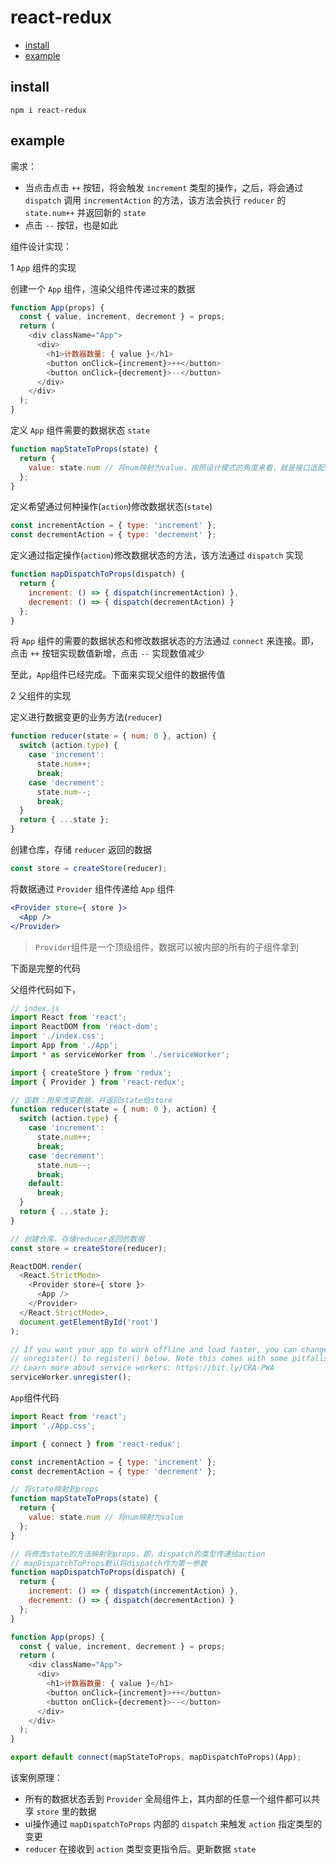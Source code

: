 # react-redux

- [install](#install)
- [example](#example)

## install

```
npm i react-redux
```

## example

需求：
- 当点击点击 `++` 按钮，将会触发 `increment` 类型的操作，之后，将会通过 `dispatch` 调用 `incrementAction` 的方法，该方法会执行 `reducer` 的 `state.num++` 并返回新的 `state`
- 点击 `--` 按钮，也是如此

组件设计实现：

1 `App` 组件的实现

创建一个 `App` 组件，渲染父组件传递过来的数据
```js
function App(props) {
  const { value, increment, decrement } = props;
  return (
    <div className="App">
      <div>
        <h1>计数器数量: { value }</h1>
        <button onClick={increment}>++</button>
        <button onClick={decrement}>--</button>
      </div>
    </div>
  );
}
```

定义 `App` 组件需要的数据状态 `state`
```js
function mapStateToProps(state) {
  return {
    value: state.num // 将num映射为value，按照设计模式的角度来看，就是接口适配
  };
}
```

定义希望通过何种操作(`action`)修改数据状态(`state`)
```js
const incrementAction = { type: 'increment' };
const decrementAction = { type: 'decrement' };
```

定义通过指定操作(`action`)修改数据状态的方法，该方法通过 `dispatch` 实现
```js
function mapDispatchToProps(dispatch) {
  return {
    increment: () => { dispatch(incrementAction) },
    decrement: () => { dispatch(decrementAction) }
  };
}
```

将 `App` 组件的需要的数据状态和修改数据状态的方法通过 `connect` 来连接。即，点击 `++` 按钮实现数值新增，点击 `--` 实现数值减少

至此，`App`组件已经完成。下面来实现父组件的数据传值


2 父组件的实现

定义进行数据变更的业务方法(`reducer`)
```js
function reducer(state = { num: 0 }, action) {
  switch (action.type) {
    case 'increment':
      state.num++;
      break;
    case 'decrement':
      state.num--;
      break;
  }
  return { ...state };
}
```

创建仓库，存储 `reducer` 返回的数据
```js
const store = createStore(reducer);
```

将数据通过 `Provider` 组件传递给 `App` 组件
```jsx
<Provider store={ store }>
  <App />
</Provider>
```

>`Provider`组件是一个顶级组件，数据可以被内部的所有的子组件拿到


下面是完整的代码

父组件代码如下，
```js
// index.js
import React from 'react';
import ReactDOM from 'react-dom';
import './index.css';
import App from './App';
import * as serviceWorker from './serviceWorker';

import { createStore } from 'redux';
import { Provider } from 'react-redux';

// 函数：用来改变数据，并返回state给store
function reducer(state = { num: 0 }, action) {
  switch (action.type) {
    case 'increment':
      state.num++;
      break;
    case 'decrement':
      state.num--;
      break;
    default:
      break;
  }
  return { ...state };
}

// 创建仓库，存储reducer返回的数据
const store = createStore(reducer);

ReactDOM.render(
  <React.StrictMode>
    <Provider store={ store }>
      <App />
    </Provider>
  </React.StrictMode>,
  document.getElementById('root')
);

// If you want your app to work offline and load faster, you can change
// unregister() to register() below. Note this comes with some pitfalls.
// Learn more about service workers: https://bit.ly/CRA-PWA
serviceWorker.unregister();

```

`App`组件代码
```js
import React from 'react';
import './App.css';

import { connect } from 'react-redux';

const incrementAction = { type: 'increment' };
const decrementAction = { type: 'decrement' };

// 将state映射到props
function mapStateToProps(state) {
  return {
    value: state.num // 将num映射为value
  };
}

// 将修改state的方法映射到props，即，dispatch的类型传递给action
// mapDispatchToProps默认将dispatch作为第一参数
function mapDispatchToProps(dispatch) {
  return {
    increment: () => { dispatch(incrementAction) },
    decrement: () => { dispatch(decrementAction) }
  };
}

function App(props) {
  const { value, increment, decrement } = props;
  return (
    <div className="App">
      <div>
        <h1>计数器数量: { value }</h1>
        <button onClick={increment}>++</button>
        <button onClick={decrement}>--</button>
      </div>
    </div>
  );
}

export default connect(mapStateToProps, mapDispatchToProps)(App);

```

该案例原理：
- 所有的数据状态丢到 `Provider` 全局组件上，其内部的任意一个组件都可以共享 `store` 里的数据
- ui操作通过 `mapDispatchToProps` 内部的 `dispatch` 来触发 `action` 指定类型的变更
- `reducer` 在接收到 `action` 类型变更指令后。更新数据 `state`

